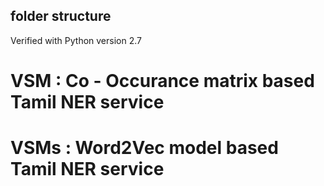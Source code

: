 ## folder structure

Verified with Python version 2.7

# VSM : Co - Occurance matrix based Tamil NER service

# VSMs : Word2Vec model based Tamil NER service
